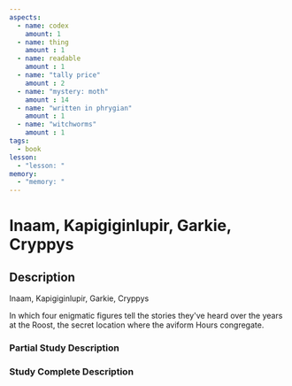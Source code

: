 ```yaml
---
aspects: 
  - name: codex
    amount: 1
  - name: thing
    amount : 1
  - name: readable
    amount : 1
  - name: "tally price"
    amount : 2
  - name: "mystery: moth"
    amount : 14
  - name: "written in phrygian"
    amount : 1
  - name: "witchworms"
    amount : 1
tags:
  - book
lesson:
  - "lesson: "
memory:
  - "memory: "
---
```


# Inaam, Kapigiginlupir, Garkie, Cryppys

## Description
Inaam, Kapigiginlupir, Garkie, Cryppys

In which four enigmatic figures tell the stories they've heard over the years at the Roost, the secret location where the aviform Hours congregate.
### Partial Study Description

### Study Complete Description
